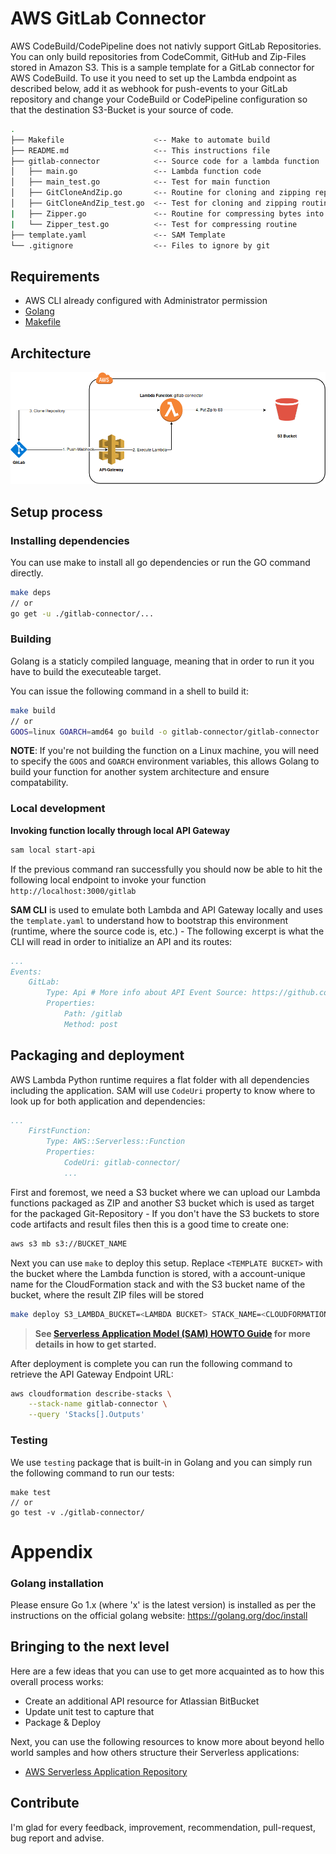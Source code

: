 # AWS GitLab Connector

AWS CodeBuild/CodePipeline does not nativly support GitLab Repositories. You can only build repositories from CodeCommit, GitHub and Zip-Files stored in Amazon S3. This is a sample template for a GitLab connector for AWS CodeBuild. To use it you need to set up the Lambda endpoint as described below, add it as webhook for push-events to your GitLab repository and change your CodeBuild or CodePipeline configuration so that the destination S3-Bucket is your source of code.
```bash
.
├── Makefile                    <-- Make to automate build
├── README.md                   <-- This instructions file
├── gitlab-connector            <-- Source code for a lambda function
│   ├── main.go                 <-- Lambda function code
│   ├── main_test.go            <-- Test for main function
│   ├── GitCloneAndZip.go       <-- Routine for cloning and zipping repository 
│   ├── GitCloneAndZip_test.go  <-- Test for cloning and zipping routine
|   ├── Zipper.go               <-- Routine for compressing bytes into a Zip-archive 
|   └── Zipper_test.go          <-- Test for compressing routine
├── template.yaml               <-- SAM Template
└── .gitignore                  <-- Files to ignore by git
```

## Requirements

* AWS CLI already configured with Administrator permission
* [Golang](https://golang.org)
* [Makefile](https://wiki.ubuntuusers.de/Makefile/)

## Architecture
![Architecture](assets/architecture.png)

## Setup process

### Installing dependencies

You can use make to install all go dependencies or run the GO command directly.
```bash
make deps
// or
go get -u ./gitlab-connector/...
```

### Building

Golang is a staticly compiled language, meaning that in order to run it you have to build the executeable target.

You can issue the following command in a shell to build it:

```bash
make build
// or 
GOOS=linux GOARCH=amd64 go build -o gitlab-connector/gitlab-connector ./gitlab-connector
```

**NOTE**: If you're not building the function on a Linux machine, you will need to specify the `GOOS` and `GOARCH` environment variables, this allows Golang to build your function for another system architecture and ensure compatability.

### Local development

**Invoking function locally through local API Gateway**

```bash
sam local start-api
```

If the previous command ran successfully you should now be able to hit the following local endpoint to invoke your function `http://localhost:3000/gitlab`

**SAM CLI** is used to emulate both Lambda and API Gateway locally and uses the `template.yaml` to understand how to bootstrap this environment (runtime, where the source code is, etc.) - The following excerpt is what the CLI will read in order to initialize an API and its routes:

```yaml
...
Events:
    GitLab:
        Type: Api # More info about API Event Source: https://github.com/awslabs/serverless-application-model/blob/master/versions/2016-10-31.md#api
        Properties:
            Path: /gitlab
            Method: post
```

## Packaging and deployment

AWS Lambda Python runtime requires a flat folder with all dependencies including the application. SAM will use `CodeUri` property to know where to look up for both application and dependencies:

```yaml
...
    FirstFunction:
        Type: AWS::Serverless::Function
        Properties:
            CodeUri: gitlab-connector/
            ...
```

First and foremost, we need a S3 bucket where we can upload our Lambda functions packaged as ZIP and another S3 bucket which is used as target for the packaged Git-Repository - If you don't have the S3 buckets to store code artifacts and result files then this is a good time to create one:

```bash
aws s3 mb s3://BUCKET_NAME
```

Next you can use `make` to deploy this setup. Replace `<TEMPLATE BUCKET>` with the bucket where the Lambda function is stored, <CLOUDFORMATION STACK NAME> with a account-unique name for the CloudFormation stack and <TARGET BUCKET> with the S3 bucket name of the bucket, where the result ZIP files will be stored
```bash
make deploy S3_LAMBDA_BUCKET=<LAMBDA BUCKET> STACK_NAME=<CLOUDFORMATION STACK NAME> S3_TARGET_BUCKET=<TARGET BUCKET>
```
> **See [Serverless Application Model (SAM) HOWTO Guide](https://github.com/awslabs/serverless-application-model/blob/master/HOWTO.md) for more details in how to get started.**

After deployment is complete you can run the following command to retrieve the API Gateway Endpoint URL:

```bash
aws cloudformation describe-stacks \
    --stack-name gitlab-connector \
    --query 'Stacks[].Outputs'
``` 

### Testing

We use `testing` package that is built-in in Golang and you can simply run the following command to run our tests:

```shell
make test
// or
go test -v ./gitlab-connector/
```
# Appendix

### Golang installation

Please ensure Go 1.x (where 'x' is the latest version) is installed as per the instructions on the official golang website: https://golang.org/doc/install


## Bringing to the next level

Here are a few ideas that you can use to get more acquainted as to how this overall process works:

* Create an additional API resource for Atlassian BitBucket
* Update unit test to capture that
* Package & Deploy

Next, you can use the following resources to know more about beyond hello world samples and how others structure their Serverless applications:

* [AWS Serverless Application Repository](https://aws.amazon.com/serverless/serverlessrepo/)

## Contribute
I'm glad for every feedback, improvement, recommendation, pull-request, bug report and advise.
